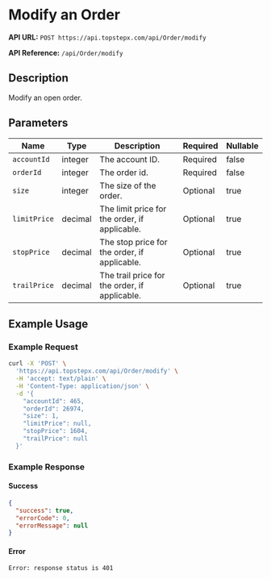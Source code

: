 # Modify an Order

**API URL:** `POST https://api.topstepx.com/api/Order/modify`

**API Reference:** `/api/Order/modify`

## Description

Modify an open order.

## Parameters

| Name | Type | Description | Required | Nullable |
|------|------|-------------|----------|----------|
| `accountId` | integer | The account ID. | Required | false |
| `orderId` | integer | The order id. | Required | false |
| `size` | integer | The size of the order. | Optional | true |
| `limitPrice` | decimal | The limit price for the order, if applicable. | Optional | true |
| `stopPrice` | decimal | The stop price for the order, if applicable. | Optional | true |
| `trailPrice` | decimal | The trail price for the order, if applicable. | Optional | true |

## Example Usage

### Example Request

```bash
curl -X 'POST' \
  'https://api.topstepx.com/api/Order/modify' \
  -H 'accept: text/plain' \
  -H 'Content-Type: application/json' \
  -d '{
    "accountId": 465,
    "orderId": 26974,
    "size": 1,
    "limitPrice": null,
    "stopPrice": 1604,
    "trailPrice": null
  }'
```

### Example Response

#### Success

```json
{
  "success": true,
  "errorCode": 0,
  "errorMessage": null
}
```

#### Error

```
Error: response status is 401
```
